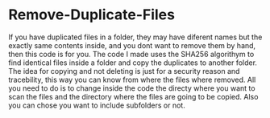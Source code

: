 # Remove-Duplicate-Files
If you have duplicated files in a folder, they may have diferent names but the exactly same contents inside, and you dont want to remove them by hand, then this code is for you. The code I made uses the SHA256 algorithym to find identical files inside a folder and copy the duplicates to another folder. The idea for copying and not deleting is just for a security reason and tracebility, this way you can know from where the files where removed. All you need to do is to change inside the code the directy where you want to scan the files and the directory where the files are going to be copied. Also you can chose you want to include subfolders or not.
